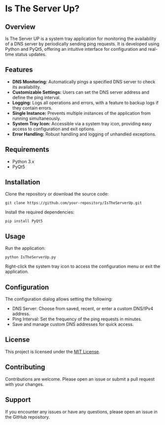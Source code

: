 # Is The Server Up?

## Overview
Is The Server UP is a system tray application for monitoring the availability of a DNS server by periodically sending ping requests. It is developed using Python and PyQt5, offering an intuitive interface for configuration and real-time status updates.

## Features
- **DNS Monitoring:** Automatically pings a specified DNS server to check its availability.
- **Customizable Settings:** Users can set the DNS server address and define the ping interval.
- **Logging:** Logs all operations and errors, with a feature to backup logs if they contain errors.
- **Single Instance:** Prevents multiple instances of the application from running simultaneously.
- **System Tray Icon:** Accessible via a system tray icon, providing easy access to configuration and exit options.
- **Error Handling:** Robust handling and logging of unhandled exceptions.

## Requirements
- Python 3.x
- PyQt5

## Installation
Clone the repository or download the source code:
```
git clone https://github.com/your-repository/IsTheServerUp.git
```
Install the required dependencies:
```
pip install PyQt5
```

## Usage
Run the application:
```
python IsTheServerUp.py
```
Right-click the system tray icon to access the configuration menu or exit the application.

## Configuration
The configuration dialog allows setting the following:
- DNS Server: Choose from saved, recent, or enter a custom DNS/IPv4 address.
- Ping Interval: Set the frequency of the ping requests in minutes.
- Save and manage custom DNS addresses for quick access.

## License
This project is licensed under the [MIT License](LICENSE).

## Contributing
Contributions are welcome. Please open an issue or submit a pull request with your changes.

## Support
If you encounter any issues or have any questions, please open an issue in the GitHub repository.
